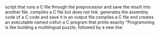 script that runs a C file through the preprocessor and save the result into another file.
compiles a C file but does not link.
generates the assembly code of a C code and save it in an output file
compiles a C file and creates an executable named cisfun
a C program that prints exactly "Programming is like building a multilingual puzzle, followed by a new line

